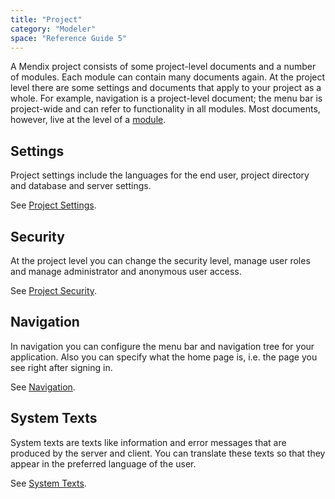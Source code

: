 ```yaml
---
title: "Project"
category: "Modeler"
space: "Reference Guide 5"
---
```



A Mendix project consists of some project-level documents and a number of modules. Each module can contain many documents again. At the project level there are some settings and documents that apply to your project as a whole. For example, navigation is a project-level document; the menu bar is project-wide and can refer to functionality in all modules. Most documents, however, live at the level of a [module](Modules).

## Settings

Project settings include the languages for the end user, project directory and database and server settings.

See [Project Settings](Project+Settings).

## Security

At the project level you can change the security level, manage user roles and manage administrator and anonymous user access.

See [Project Security](Project+Security).

## Navigation

In navigation you can configure the menu bar and navigation tree for your application. Also you can specify what the home page is, i.e. the page you see right after signing in.

See [Navigation](Navigation).

## System Texts

System texts are texts like information and error messages that are produced by the server and client. You can translate these texts so that they appear in the preferred language of the user.

See [System Texts](System+Texts).
